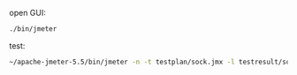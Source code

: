 
open GUI:

```bash
./bin/jmeter
```

test:

```bash
~/apache-jmeter-5.5/bin/jmeter -n -t testplan/sock.jmx -l testresult/sock_round50_result.txt -e -o testresult/round50
```